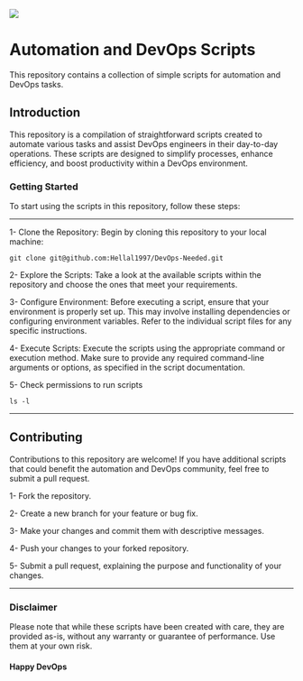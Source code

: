   <p align="left"> <img src="https://www.google.com/url?sa=i&url=https%3A%2F%2Fwww.appstudio.ca%2Fblog%2Fdevops-lifecycle%2F&psig=AOvVaw2tSNWGtnknaE8uhRgBeU4R&ust=1738717578163000&source=images&cd=vfe&opi=89978449&ved=0CBQQjRxqFwoTCMCAge_pqIsDFQAAAAAdAAAAABAJ"/> </p>





# Automation and DevOps Scripts
This repository contains a collection of simple scripts for automation and DevOps tasks.

## Introduction
This repository is a compilation of straightforward scripts created to automate various tasks and assist DevOps engineers in their day-to-day operations. These scripts are designed to simplify processes, enhance efficiency, and boost productivity within a DevOps environment.


### Getting Started
To start using the scripts in this repository, follow these steps:

--------------------
1- Clone the Repository: Begin by cloning this repository to your local machine:
```
git clone git@github.com:Hellal1997/DevOps-Needed.git
```

2- Explore the Scripts: Take a look at the available scripts within the repository and choose the ones that meet your requirements.

3- Configure Environment: Before executing a script, ensure that your environment is properly set up. This may involve installing dependencies or configuring environment variables. Refer to the individual script files for any specific instructions.

4- Execute Scripts: Execute the scripts using the appropriate command or execution method. Make sure to provide any required command-line arguments or options, as specified in the script documentation.

5- Check permissions to run scripts
```
ls -l
```
-----------------



## Contributing
Contributions to this repository are welcome! If you have additional scripts that could benefit the automation and DevOps community, feel free to submit a pull request.

1- Fork the repository.

2- Create a new branch for your feature or bug fix.

3- Make your changes and commit them with descriptive messages.

4- Push your changes to your forked repository.

5- Submit a pull request, explaining the purpose and functionality of your changes.


-------------------------------------

### Disclaimer
Please note that while these scripts have been created with care, they are provided as-is, without any warranty or guarantee of performance. Use them at your own risk.

#### Happy DevOps
